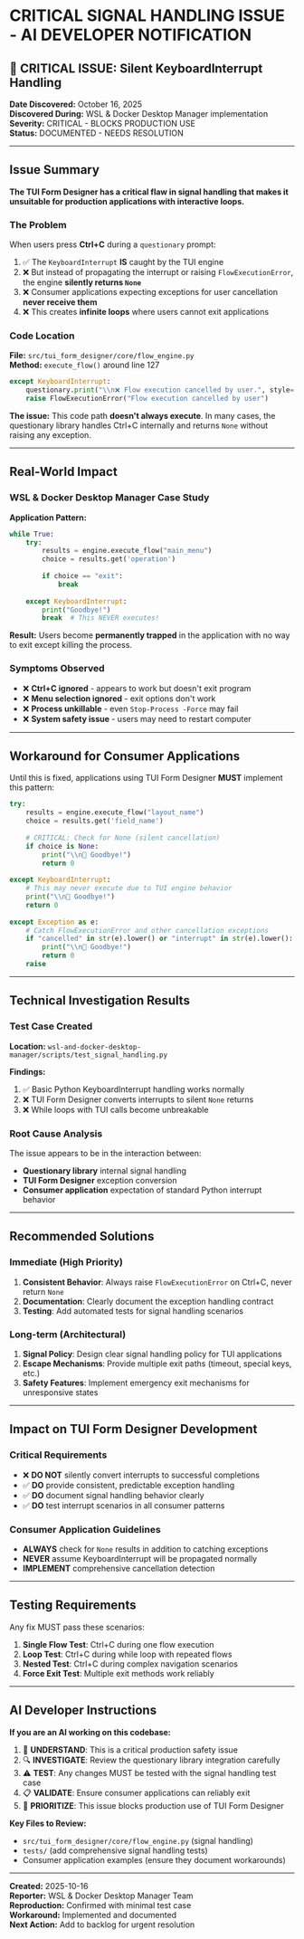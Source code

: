 # CRITICAL SIGNAL HANDLING ISSUE - AI DEVELOPER NOTIFICATION

## 🚨 CRITICAL ISSUE: Silent KeyboardInterrupt Handling

**Date Discovered:** October 16, 2025  
**Discovered During:** WSL & Docker Desktop Manager implementation  
**Severity:** CRITICAL - BLOCKS PRODUCTION USE  
**Status:** DOCUMENTED - NEEDS RESOLUTION  

---

## Issue Summary

**The TUI Form Designer has a critical flaw in signal handling that makes it unsuitable for production applications with interactive loops.**

### The Problem

When users press **Ctrl+C** during a `questionary` prompt:

1. ✅ The `KeyboardInterrupt` **IS** caught by the TUI engine
2. ❌ But instead of propagating the interrupt or raising `FlowExecutionError`, the engine **silently returns `None`**
3. ❌ Consumer applications expecting exceptions for user cancellation **never receive them**
4. ❌ This creates **infinite loops** where users cannot exit applications

### Code Location

**File:** `src/tui_form_designer/core/flow_engine.py`  
**Method:** `execute_flow()` around line 127

```python
except KeyboardInterrupt:
    questionary.print("\\n❌ Flow execution cancelled by user.", style="bold red")
    raise FlowExecutionError("Flow execution cancelled by user")
```

**The issue:** This code path **doesn't always execute**. In many cases, the questionary library handles Ctrl+C internally and returns `None` without raising any exception.

---

## Real-World Impact

### WSL & Docker Desktop Manager Case Study

**Application Pattern:**
```python
while True:
    try:
        results = engine.execute_flow("main_menu") 
        choice = results.get('operation')
        
        if choice == "exit":
            break
            
    except KeyboardInterrupt:
        print("Goodbye!")
        break  # This NEVER executes!
```

**Result:** Users become **permanently trapped** in the application with no way to exit except killing the process.

### Symptoms Observed

- ❌ **Ctrl+C ignored** - appears to work but doesn't exit program
- ❌ **Menu selection ignored** - exit options don't work  
- ❌ **Process unkillable** - even `Stop-Process -Force` may fail
- ❌ **System safety issue** - users may need to restart computer

---

## Workaround for Consumer Applications

Until this is fixed, applications using TUI Form Designer **MUST** implement this pattern:

```python
try:
    results = engine.execute_flow("layout_name")
    choice = results.get('field_name')
    
    # CRITICAL: Check for None (silent cancellation)
    if choice is None:
        print("\\n👋 Goodbye!")
        return 0
        
except KeyboardInterrupt:
    # This may never execute due to TUI engine behavior
    print("\\n👋 Goodbye!")
    return 0
    
except Exception as e:
    # Catch FlowExecutionError and other cancellation exceptions
    if "cancelled" in str(e).lower() or "interrupt" in str(e).lower():
        print("\\n👋 Goodbye!")
        return 0
    raise
```

---

## Technical Investigation Results

### Test Case Created
**Location:** `wsl-and-docker-desktop-manager/scripts/test_signal_handling.py`

**Findings:**
1. ✅ Basic Python KeyboardInterrupt handling works normally
2. ❌ TUI Form Designer converts interrupts to silent `None` returns
3. ❌ While loops with TUI calls become unbreakable

### Root Cause Analysis
The issue appears to be in the interaction between:
- **Questionary library** internal signal handling
- **TUI Form Designer** exception conversion
- **Consumer application** expectation of standard Python interrupt behavior

---

## Recommended Solutions

### Immediate (High Priority)
1. **Consistent Behavior**: Always raise `FlowExecutionError` on Ctrl+C, never return `None`
2. **Documentation**: Clearly document the exception handling contract
3. **Testing**: Add automated tests for signal handling scenarios

### Long-term (Architectural)
1. **Signal Policy**: Design clear signal handling policy for TUI applications
2. **Escape Mechanisms**: Provide multiple exit paths (timeout, special keys, etc.)
3. **Safety Features**: Implement emergency exit mechanisms for unresponsive states

---

## Impact on TUI Form Designer Development

### Critical Requirements
- ❌ **DO NOT** silently convert interrupts to successful completions
- ✅ **DO** provide consistent, predictable exception handling
- ✅ **DO** document signal handling behavior clearly
- ✅ **DO** test interrupt scenarios in all consumer patterns

### Consumer Application Guidelines
- **ALWAYS** check for `None` results in addition to catching exceptions
- **NEVER** assume KeyboardInterrupt will be propagated normally
- **IMPLEMENT** comprehensive cancellation detection

---

## Testing Requirements

Any fix MUST pass these scenarios:

1. **Single Flow Test**: Ctrl+C during one flow execution
2. **Loop Test**: Ctrl+C during while loop with repeated flows  
3. **Nested Test**: Ctrl+C during complex navigation scenarios
4. **Force Exit Test**: Multiple exit methods work reliably

---

## AI Developer Instructions

**If you are an AI working on this codebase:**

1. 🚨 **UNDERSTAND**: This is a critical production safety issue
2. 🔍 **INVESTIGATE**: Review the questionary library integration carefully
3. ⚠️ **TEST**: Any changes MUST be tested with the signal handling test case
4. 📋 **VALIDATE**: Ensure consumer applications can reliably exit
5. 🚨 **PRIORITIZE**: This issue blocks production use of TUI Form Designer

**Key Files to Review:**
- `src/tui_form_designer/core/flow_engine.py` (signal handling)
- `tests/` (add comprehensive signal handling tests)
- Consumer application examples (ensure they document workarounds)

---

**Created:** 2025-10-16  
**Reporter:** WSL & Docker Desktop Manager Team  
**Reproduction:** Confirmed with minimal test case  
**Workaround:** Implemented and documented  
**Next Action:** Add to backlog for urgent resolution